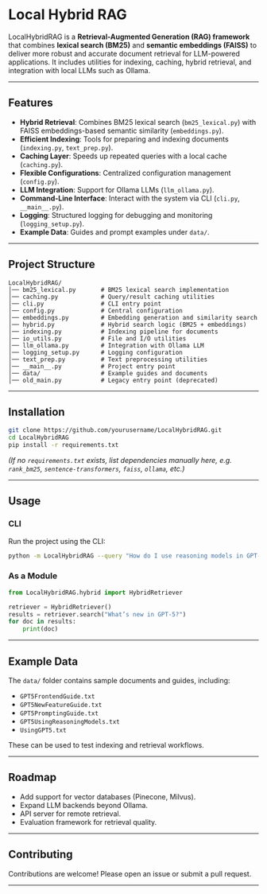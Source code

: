 # Local Hybrid RAG

LocalHybridRAG is a **Retrieval-Augmented Generation (RAG) framework** that combines **lexical search (BM25)** and **semantic embeddings (FAISS)** to deliver more robust and accurate document retrieval for LLM-powered applications. It includes utilities for indexing, caching, hybrid retrieval, and integration with local LLMs such as Ollama.

---

## Features

- **Hybrid Retrieval**: Combines BM25 lexical search (`bm25_lexical.py`) with FAISS embeddings-based semantic similarity (`embeddings.py`).
- **Efficient Indexing**: Tools for preparing and indexing documents (`indexing.py`, `text_prep.py`).
- **Caching Layer**: Speeds up repeated queries with a local cache (`caching.py`).
- **Flexible Configurations**: Centralized configuration management (`config.py`).
- **LLM Integration**: Support for Ollama LLMs (`llm_ollama.py`).
- **Command-Line Interface**: Interact with the system via CLI (`cli.py`, `__main__.py`).
- **Logging**: Structured logging for debugging and monitoring (`logging_setup.py`).
- **Example Data**: Guides and prompt examples under `data/`.

---

## Project Structure

```
LocalHybridRAG/
│── bm25_lexical.py       # BM25 lexical search implementation
│── caching.py            # Query/result caching utilities
│── cli.py                # CLI entry point
│── config.py             # Central configuration
│── embeddings.py         # Embedding generation and similarity search
│── hybrid.py             # Hybrid search logic (BM25 + embeddings)
│── indexing.py           # Indexing pipeline for documents
│── io_utils.py           # File and I/O utilities
│── llm_ollama.py         # Integration with Ollama LLM
│── logging_setup.py      # Logging configuration
│── text_prep.py          # Text preprocessing utilities
│── __main__.py           # Project entry point
│── data/                 # Example guides and documents
│── old_main.py           # Legacy entry point (deprecated)
```

---

## Installation

```bash
git clone https://github.com/yourusername/LocalHybridRAG.git
cd LocalHybridRAG
pip install -r requirements.txt
```

*(If no `requirements.txt` exists, list dependencies manually here, e.g. `rank_bm25`, `sentence-transformers`, `faiss`, `ollama`, etc.)*

---

## Usage

### CLI
Run the project using the CLI:
```bash
python -m LocalHybridRAG --query "How do I use reasoning models in GPT-5?"
```

### As a Module
```python
from LocalHybridRAG.hybrid import HybridRetriever

retriever = HybridRetriever()
results = retriever.search("What’s new in GPT-5?")
for doc in results:
    print(doc)
```

---

## Example Data

The `data/` folder contains sample documents and guides, including:
- `GPT5FrontendGuide.txt`
- `GPT5NewFeatureGuide.txt`
- `GPT5PromptingGuide.txt`
- `GPT5UsingReasoningModels.txt`
- `UsingGPT5.txt`

These can be used to test indexing and retrieval workflows.

---

## Roadmap

- Add support for vector databases (Pinecone, Milvus).
- Expand LLM backends beyond Ollama.
- API server for remote retrieval.
- Evaluation framework for retrieval quality.

---

## Contributing

Contributions are welcome! Please open an issue or submit a pull request.

---

